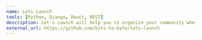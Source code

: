 ```yaml
---
name: Lets Launch
tools: [Python, Django, React, REST]
description: Let's Launch will help you to organize your community whether it has 5 members, 10 members, or n members :P. Here the community can be anything, for example - a small college club, a big college fest team, a YouTube community, or a social media influencer, etc etc etc. So now no more headache to organize your community. Just follow a simple formula CREATE + ONBOARD + START. Ok, one more left ENJOY 
external_url: https://github.com/bits-to-byte/lets-launch
---
```

